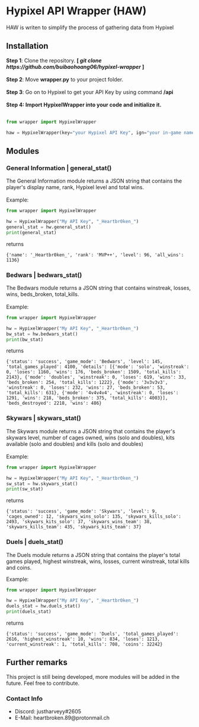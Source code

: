 # Hypixel API Wrapper (HAW)
HAW is writen to simplify the process of gathering data from Hypixel

<h2>Installation</h2>
<b>Step 1</b>: Clone the repository. <b>[<i> git clone https://github.com/buibaohoang06/hypixel-wrapper </i>]</b><br><br>
<b>Step 2</b>: Move <b>wrapper.py</b> to your project folder.<br><br>
<b>Step 3</b>: Go on to Hypixel to get your API Key by using command <b>/api</b><br><br>
<b>Step 4: Import HypixelWrapper into your code and initialize it.</b><br><br>

```python
from wrapper import HypixelWrapper

haw = HypixelWrapper(key="your Hypixel API Key", ign="your in-game name")
```

<h2>Modules</h2>
<h3>General Information | general_stat()</h3>
The General Information module returns a JSON string that contains the player's display name, rank, Hypixel level and total wins.
<br><br>
Example: 

```python
from wrapper import HypixelWrapper

hw = HypixelWrapper("My API Key", "_Heartbr0ken_")
general_stat = hw.general_stat()
print(general_stat)
```
returns

```
{'name': '_Heartbr0ken_', 'rank': 'MVP++', 'level': 96, 'all_wins': 1136}
```

<h3>Bedwars | bedwars_stat()</h3>
The Bedwars module returns a JSON string that contains winstreak, losses, wins, beds_broken, total_kills.
<br><br>
Example: 

```python
from wrapper import HypixelWrapper

hw = HypixelWrapper("My API Key", "_Heartbr0ken_")
bw_stat = hw.bedwars_stat()
print(bw_stat)
```

returns

```
{'status': 'success', 'game_mode': 'Bedwars', 'level': 145, 'total_games_played': 4100, 'details': [{'mode': 'solo', 'winstreak': 0, 'loses': 1160, 'wins': 176, 'beds_broken': 1509, 'total_kills': 2143}, {'mode': 'doubles', 'winstreak': 0, 'loses': 619, 'wins': 33, 'beds_broken': 254, 'total_kills': 1222}, {'mode': '3v3v3v3', 'winstreak': 0, 'loses': 232, 'wins': 27, 'beds_broken': 53, 'total_kills': 631}, {'mode': '4v4v4v4', 'winstreak': 0, 'loses': 1291, 'wins': 218, 'beds_broken': 375, 'total_kills': 4003}], 'beds_destroyed': 2218, 'wins': 486}
```

<h3>Skywars | skywars_stat()</h3>
The Skywars module returns a JSON string that contains the player's skywars level, number of cages owned, wins (solo and doubles), kits available (solo and doubles) and kills (solo and doubles)
<br><br>
Example: 

```python
from wrapper import HypixelWrapper

hw = HypixelWrapper("My API Key", "_Heartbr0ken_")
sw_stat = hw.skywars_stat()
print(sw_stat)
```

returns

```
{'status': 'success', 'game_mode': 'Skywars', 'level': 9, 'cages_owned': 12, 'skywars_wins_solo': 135, 'skywars_kills_solo': 2493, 'skywars_kits_solo': 37, 'skywars_wins_team': 38, 'skywars_kills_team': 435, 'skywars_kits_team': 37}
```


<h3>Duels | duels_stat()</h3>
The Duels module returns a JSON string that contains the player's total games played, highest winstreak, wins, losses, current winstreak, total kills and coins.

Example: 

```python
from wrapper import HypixelWrapper

hw = HypixelWrapper("My API Key", "_Heartbr0ken_")
duels_stat = hw.duels_stat()
print(duels_stat)
```

returns

```
{'status': 'success', 'game_mode': 'Duels', 'total_games_played': 2616, 'highest_winstreak': 10, 'wins': 834, 'loses': 1213, 'current_winstreak': 1, 'total_kills': 708, 'coins': 32242}
```

<h2>Further remarks</h2>
This project is still being developed, more modules will be added in the future. Feel free to contribute.

<h3>Contact Info</h3>
<ul>
<li>Discord: justharveyy#2605</li>
<li>E-Mail: heartbroken.89@protonmail.ch</li>
</ul>